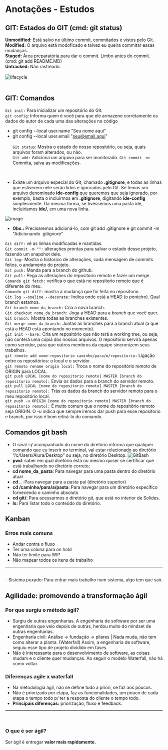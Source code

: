 # Anotações - Estudos

## GIT: Estados do GIT (cmd: git status)
**Unmodified:** Está salvo no último commit, commitados e vistos pelo Git. <br>
**Modified:** O arquivo está modoficado e talvez eu queira commitar essas mudanças. <br>
**Staged:** Área preparatória para dar o commit. Limbo antes do commit. (cmd: git add README.MD) <br>
**Untracked:** Não rastreado. <br><br>
![lifecycle](https://github.com/barbarafsena/anotacoes/assets/104398945/3400b7a9-de66-4518-9350-109740a53337)
<br><br>

## GIT: Comandos
`Git init:` Para inicializar um repositório do Git. <br>
`git config`: Informa quem é você para que ele armazene corretamente os dados do autor de cada uma das alterações no código <br>
- git config --local user.name "Seu nome aqui"<br>
- git config --local user.email "seu@email.aqui" <br><br>
`Git status`: Mostra o estado do nosso repositório, ou seja, quais arquivos foram alterados, ou não. <br>
`Git add:` Adiciona um arquivo para ser monitorado.
`Git commit -m:` Commita, salva as modificações.
<br>

- Existe um arquivo especial do Git, chamado **.gitignore**, e todas as linhas que estiverem nele serão lidos e ignorados pelo Git. Se temos um arquivo denominado **ide-config** que queremos que seja ignorado, por exemplo, basta o incluirmos em **.gitignore**, digitando **ide-config** simplesmente. Da mesma forma, se tivéssemos uma pasta ide, incluiríamos **ide/**, em uma nova linha.

![image](https://github.com/barbarafsena/anotacoes/assets/104398945/1146a6ea-0c96-4828-9461-1457b5499da9)

- **Obs.:** Precisaremos adicioná-lo, com git add .gitignore e git commit -m "Adicionando .gitignore"

`Git diff:` vê as linhas modificadas e mantidas. <br>
`Git commit -m "":` alterações prontas para salvar o estado desse projeto, fazendo um snapshot dele. <br>
`Git log:` Mostra o historico de alterações, cada mensagem de commits feitos, o andamento do projeto. <br>
`Git push:` Manda para a branch do github. <br>
`Git pull:` Pega as alterações do repositorio remoto e fazer um merge. <br>
`Comando git fetch:` verifica o que está no repositorio remoto que é diferente do meu. <br>
`Comando git diff:` mostra a mudança que foi feita no repositorio. <br>
`Git log --oneline --decorate:` Indica onde está a HEAD (o ponteiro). Qual branch estamos. <br>
`Git branch nome_da_branch:` Cria a nova branch. <br>
`Git checkout nome_da_branch:` Joga a HEAD para a branch que você quer. <br>
`Git branch:` Mostra todas as branches existentes. <br>
`Git merge nome_da_branch:` Juntas as branches para a branch atual (a que está a HEAD está apontando no momento). <br>
`git init --bare:` Cria um repositório que não terá a working tree, ou seja, não conterá uma cópia dos nossos arquivos. O repositório servirá apenas como servidor, para que outros membros da equipe sincronizem seus trabalhos. <br>
`git remote add nome-repositorio caminho/para/o/repositorio:` Ligação entre os repositórios: o local e o servidor.<br>
`git remoto rename origin local:` Troca o nome do repositório remoto de ORIGIN para LOCAL. <br>
`git push LOCAL [nome do repositorio remoto] MASTER [branch do repositorio remoto]:` Envia os dados para a branch do servidor remoto. <br>
`git pull LOCAL [nome do repositorio remoto] MASTER [branch do repositorio remoto]:` Trás os dados da branch do servidor remoto para o meu repositório local. <br>
`git push -u ORIGIN [nome do repositorio remoto] MASTER [branch do repositorio remoto]:` É muito comum que o nome do repositório remoto seja ORIGIN. O -u indica que sempre iremos dar push para esse repositorio e branch, por isso é bom retirá-lo do comando. <br>


## Comandos git bash
- O sinal **~/** acompanhado do nome do diretório informa que qualquer comando que eu inserir no terminal, vai estar relacionado ao diretório “/c/Users/Alura/Desktop” ou seja, no diretório Desktop.
![GitBash](https://github.com/barbarafsena/anotacoes/assets/104398945/b0b97c21-18b4-4daa-89da-f9b1285a376f)
- **pwd**: saber em qual diretório está ou mesmo quiser se certificar que está trabalhando no diretório correto;
- **cd nome_da_pasta**: Para navegar para uma pasta dentro do diretório atual
- **cd ..** :Para navegar para a pasta pai (diretório superior) 
- **cd /caminho/para/a/pasta**: Para navegar para um diretório específico fornecendo o caminho absoluto 
- **cd git/**: Para acessarmos o diretório git, que está no interior de Solides.
- **ls:** Para listar todo o conteúdo do diretório.
  
## Kanban
### Erros mais comuns
- Andar contra o fluxo
- Ter uma coluna para on hold
- Não ter limite para WIP
- Não mapear todos os itens de trabalho
<hr><br>
- Sistema puxado: Para entrar mais trabalho num sistema, algo tem que sair.

## Agilidade: promovendo a transformação ágil
###  Por que surgiu o método ágil?
- Surgiu de outras engenharias. A engenharia de software por ser uma engenharia que veio depois de outras, herdou muito do mindset de outras engenharias.
- Engenharia civil: Análise -> fundação -> pilares | Nada muda, não tem como alterar a planta. (Waterfall) Assim, a engenharia de software, seguiu esse tipo de projeto dividido em fases.
- Não é interessante para o desenvolvimento de software, as coisas mudam e o cliente quer mudanças. Ao seguir o modelo Waterfall, não há como voltar.

###  Diferenças agile x waterfall
- Na metodologia ágil, não se define tudo a priori, se faz aos poucos.
- Não é priorizado por etapa, faz as funcionalidades, um pouco de cada etapa o tempo todo p/ ter a resposta do cliente o tempo todo.
- <b>Principais diferenças:</b> priorização, fluxo e feedback.
<hr>
<br>

###  O que é ser ágil?
Ser ágil é entregar <b>valor mais rapidamente.</b>





